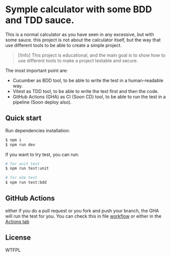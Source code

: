 # Symple calculator with some BDD and TDD sauce.

This is a normal calculator as you have seen in any excessive, but with some sauce.
this project is not about the calculator itself, but the way that use different tools to be able to create a simple
project.

>[!info]
>This project is educational, and the main goal is to show how to use different tools to make a project testable and secure.

The most important point are:

- Cucumber as BDD tool, to be able to write the test in a human-readable way.
- Vitest as TDD tool, to be able to write the test first and then the code.
- GitHub Actions (GHA) as CI (Soon CD) tool, to be able to run the test in a pipeline (Soon deploy also).

## Quick start

Run dependencies installation:

```bash
$ npm i
$ npm run dev
```

If you want to try test, you can run:

```bash
# for unit test
$ npm run test:unit
```

```bash
# for e2e test
$ npm run test:bdd
```

## GitHub Actions

either if you do a pull request or you fork and push your branch, the GHA will run the test for you.
You can check this in file [workflow](.github/workflows/node.js.yml) or either in
the [Actions tab](https://github.com/antonioaren/vitest_vue_example/actions)

## License
WTFPL
